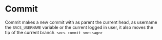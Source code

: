 # Commit

Commit makes a new commit with as parent the current head, as username the `SVCS_USERNAME` variable or the current logged in user,
it also moves the tip of the current branch.
`svcs commit <message>`
